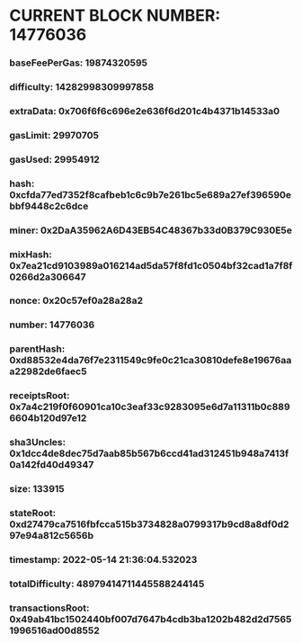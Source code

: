 # CURRENT BLOCK NUMBER: 14776036

### baseFeePerGas: 19874320595
### difficulty: 14282998309997858
### extraData: 0x706f6f6c696e2e636f6d201c4b4371b14533a0
### gasLimit: 29970705
### gasUsed: 29954912
### hash: 0xcfda77ed7352f8cafbeb1c6c9b7e261bc5e689a27ef396590ebbf9448c2c6dce
### miner: 0x2DaA35962A6D43EB54C48367b33d0B379C930E5e
### mixHash: 0x7ea21cd9103989a016214ad5da57f8fd1c0504bf32cad1a7f8f0266d2a306647
### nonce: 0x20c57ef0a28a28a2
### number: 14776036
### parentHash: 0xd88532e4da76f7e2311549c9fe0c21ca30810defe8e19676aaa22982de6faec5
### receiptsRoot: 0x7a4c219f0f60901ca10c3eaf33c9283095e6d7a11311b0c8896604b120d97e12
### sha3Uncles: 0x1dcc4de8dec75d7aab85b567b6ccd41ad312451b948a7413f0a142fd40d49347
### size: 133915
### stateRoot: 0xd27479ca7516fbfcca515b3734828a0799317b9cd8a8df0d297e94a812c5656b
### timestamp: 2022-05-14 21:36:04.532023
### totalDifficulty: 48979414711445588244145
### transactionsRoot: 0x49ab41bc1502440bf007d7647b4cdb3ba1202b482d2d75651996516ad00d8552
